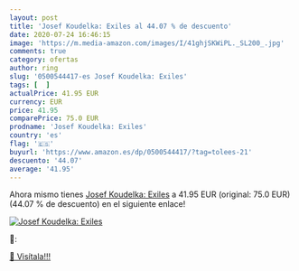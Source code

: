 ```yaml
---
layout: post
title: 'Josef Koudelka: Exiles al 44.07 % de descuento'
date: 2020-07-24 16:46:15
image: 'https://m.media-amazon.com/images/I/41ghjSKWiPL._SL200_.jpg'
comments: true
category: ofertas
author: ring
slug: '0500544417-es Josef Koudelka: Exiles'
tags: [  ]
actualPrice: 41.95 EUR
currency: EUR
price: 41.95
comparePrice: 75.0 EUR
prodname: 'Josef Koudelka: Exiles'
country: 'es'
flag: '🇪🇸'
buyurl: 'https://www.amazon.es/dp/0500544417/?tag=tolees-21'
descuento: '44.07'
average: '41.95'
---
```


Ahora mismo tienes [Josef Koudelka: Exiles](https://www.amazon.es/dp/0500544417/?tag=tolees-21) a 41.95 EUR (original: 75.0 EUR) (44.07 %  de descuento) en el siguiente enlace!

[![Josef Koudelka: Exiles](https://m.media-amazon.com/images/I/41ghjSKWiPL._SL200_.jpg)](https://www.amazon.es/dp/0500544417/?tag=tolees-21)

🔎:


[🛒 Visítala!!!](https://www.amazon.es/dp/0500544417/?tag=tolees-21)

